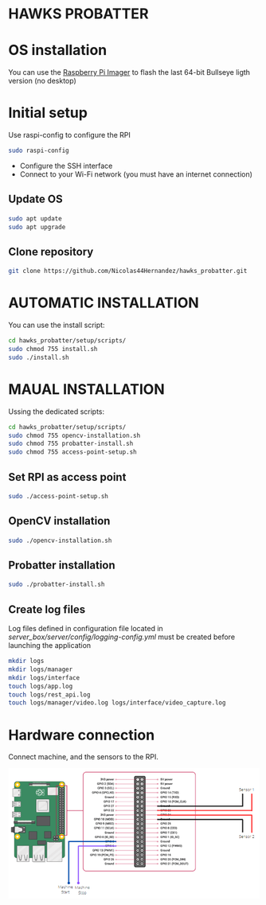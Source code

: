 # HAWKS PROBATTER

# OS installation
You can use the [Raspberry Pi Imager](https://www.raspberrypi.com/software/) to flash the last 64-bit Bullseye ligth version (no desktop)


# Initial setup

Use raspi-config to configure the RPI
```bash
sudo raspi-config
```
- Configure the SSH interface
- Connect to your Wi-Fi network (you must have an internet connection)

## Update OS

```bash
sudo apt update
sudo apt upgrade
```
## Clone repository

```bash
git clone https://github.com/Nicolas44Hernandez/hawks_probatter.git
```

# AUTOMATIC INSTALLATION

You can use the install script:
```bash
cd hawks_probatter/setup/scripts/
sudo chmod 755 install.sh 
sudo ./install.sh
```

# MAUAL INSTALLATION

Ussing the dedicated scripts:
```bash
cd hawks_probatter/setup/scripts/
sudo chmod 755 opencv-installation.sh 
sudo chmod 755 probatter-install.sh 
sudo chmod 755 access-point-setup.sh 
```
## Set RPI as access point 
```bash
sudo ./access-point-setup.sh
```

## OpenCV installation
```bash
sudo ./opencv-installation.sh
```

## Probatter installation
```bash
sudo ./probatter-install.sh 
```
## Create log files

Log files defined in configuration file located in *server_box/server/config/logging-config.yml* must be created before launching the application

```bash
mkdir logs
mkdir logs/manager
mkdir logs/interface
touch logs/app.log 
touch logs/rest_api.log 
touch logs/manager/video.log logs/interface/video_capture.log
```

# Hardware connection
Connect machine, and the sensors to the RPI.

![RPI connection](app_data/rpi-connection.png)